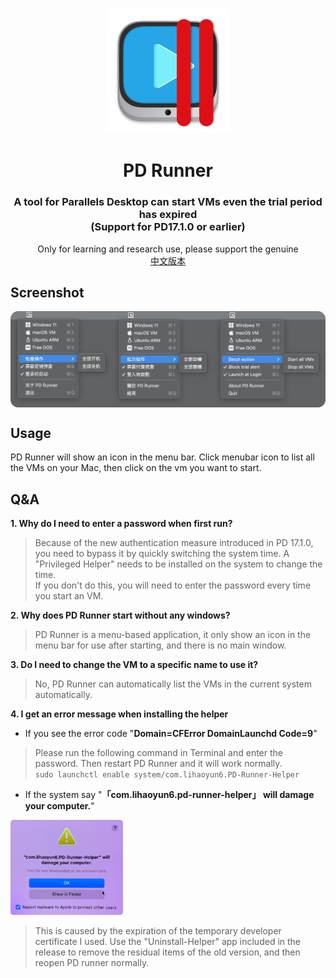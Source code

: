 # 
<p align="center">
<img src="./img/PDrunner.png" width="200" height="200" />
</p>
<h1 align="center">PD Runner</h1>
<h3 align="center">A tool for Parallels Desktop can start VMs even the trial period has expired</br>
(Support for PD17.1.0 or earlier)</h3> 

<p align="center">
Only for learning and research use, please support the genuine</br>
<a href="./README.md">中文版本</a>
</p>

## Screenshot
<img src="./img/Screenshot.png" width=920 align=center />  

## Usage 
PD Runner will show an icon in the menu bar. Click menubar icon to list all the VMs on your Mac, then click on the vm you want to start. 

## Q&A
**1. Why do I need to enter a password when first run?**  
> Because of the new authentication measure introduced in PD 17.1.0, you need to bypass it by quickly switching the system time. A "Privileged Helper" needs to be installed on the system to change the time.  
> If you don't do this, you will need to enter the password every time you start an VM.  

**2. Why does PD Runner start without any windows?**  
>PD Runner is a menu-based application, it only show an icon in the menu bar for use after starting, and there is no main window.  

**3. Do I need to change the VM to a specific name to use it?**  
> No, PD Runner can automatically list the VMs in the current system automatically.  

**4. I get an error message when installing the helper**  

- If you see the error code "**Domain=CFError DomainLaunchd Code=9**"  

> Please run the following command in Terminal and enter the password. Then restart PD Runner and it will work normally.  
> `sudo launchctl enable system/com.lihaoyun6.PD-Runner-Helper`  

- If the system say "**「com.lihaoyun6.pd-runner-helper」 will damage your computer.**"  
<img src="./img/error1_en.png" width="180" />  

> This is caused by the expiration of the temporary developer certificate I used. Use the "Uninstall-Helper" app included in the release to remove the residual items of the old version, and then reopen PD runner normally.  
> 